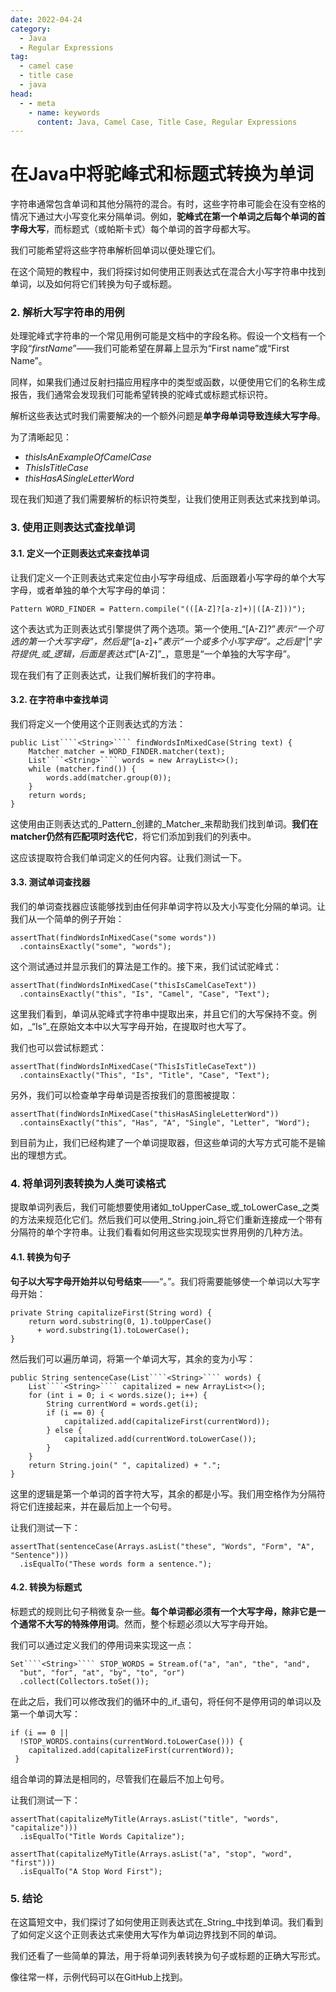 ```yaml
---
date: 2022-04-24
category:
  - Java
  - Regular Expressions
tag:
  - camel case
  - title case
  - java
head:
  - - meta
    - name: keywords
      content: Java, Camel Case, Title Case, Regular Expressions
---
```

# 在Java中将驼峰式和标题式转换为单词

字符串通常包含单词和其他分隔符的混合。有时，这些字符串可能会在没有空格的情况下通过大小写变化来分隔单词。例如，**驼峰式在第一个单词之后每个单词的首字母大写**，而标题式（或帕斯卡式）每个单词的首字母都大写。

我们可能希望将这些字符串解析回单词以便处理它们。

在这个简短的教程中，我们将探讨如何使用正则表达式在混合大小写字符串中找到单词，以及如何将它们转换为句子或标题。

### 2. 解析大写字符串的用例

处理驼峰式字符串的一个常见用例可能是文档中的字段名称。假设一个文档有一个字段“_firstName_”——我们可能希望在屏幕上显示为“First name”或“First Name”。

同样，如果我们通过反射扫描应用程序中的类型或函数，以便使用它们的名称生成报告，我们通常会发现我们可能希望转换的驼峰式或标题式标识符。

解析这些表达式时我们需要解决的一个额外问题是**单字母单词导致连续大写字母**。

为了清晰起见：
- _thisIsAnExampleOfCamelCase_
- _ThisIsTitleCase_
- _thisHasASingleLetterWord_

现在我们知道了我们需要解析的标识符类型，让我们使用正则表达式来找到单词。

### 3. 使用正则表达式查找单词

#### 3.1. 定义一个正则表达式来查找单词
让我们定义一个正则表达式来定位由小写字母组成、后面跟着小写字母的单个大写字母，或者单独的单个大写字母的单词：

```
Pattern WORD_FINDER = Pattern.compile("(([A-Z]?[a-z]+)|([A-Z]))");
```

这个表达式为正则表达式引擎提供了两个选项。第一个使用_“[A-Z]?”_表示“一个可选的第一个大写字母”，然后是_“[a-z]+”_表示“一个或多个小写字母”。之后是_“|”_字符提供_或_逻辑，后面是表达式_“[A-Z]”_，意思是“一个单独的大写字母”。

现在我们有了正则表达式，让我们解析我们的字符串。

#### 3.2. 在字符串中查找单词
我们将定义一个使用这个正则表达式的方法：

```
public List````<String>```` findWordsInMixedCase(String text) {
    Matcher matcher = WORD_FINDER.matcher(text);
    List````<String>```` words = new ArrayList<>();
    while (matcher.find()) {
        words.add(matcher.group(0));
    }
    return words;
}
```

这使用由正则表达式的_Pattern_创建的_Matcher_来帮助我们找到单词。**我们在matcher仍然有匹配项时迭代它**，将它们添加到我们的列表中。

这应该提取符合我们单词定义的任何内容。让我们测试一下。

#### 3.3. 测试单词查找器
我们的单词查找器应该能够找到由任何非单词字符以及大小写变化分隔的单词。让我们从一个简单的例子开始：

```
assertThat(findWordsInMixedCase("some words"))
  .containsExactly("some", "words");
```

这个测试通过并显示我们的算法是工作的。接下来，我们试试驼峰式：

```
assertThat(findWordsInMixedCase("thisIsCamelCaseText"))
  .containsExactly("this", "Is", "Camel", "Case", "Text");
```

这里我们看到，单词从驼峰式字符串中提取出来，并且它们的大写保持不变。例如，_“Is”_在原始文本中以大写字母开始，在提取时也大写了。

我们也可以尝试标题式：

```
assertThat(findWordsInMixedCase("ThisIsTitleCaseText"))
  .containsExactly("This", "Is", "Title", "Case", "Text");
```

另外，我们可以检查单字母单词是否按我们的意图被提取：

```
assertThat(findWordsInMixedCase("thisHasASingleLetterWord"))
  .containsExactly("this", "Has", "A", "Single", "Letter", "Word");
```

到目前为止，我们已经构建了一个单词提取器，但这些单词的大写方式可能不是输出的理想方式。

### 4. 将单词列表转换为人类可读格式

提取单词列表后，我们可能想要使用诸如_toUpperCase_或_toLowerCase_之类的方法来规范化它们。然后我们可以使用_String.join_将它们重新连接成一个带有分隔符的单个字符串。让我们看看如何用这些实现现实世界用例的几种方法。

#### 4.1. 转换为句子
**句子以大写字母开始并以句号结束**——“。”。我们将需要能够使一个单词以大写字母开始：

```
private String capitalizeFirst(String word) {
    return word.substring(0, 1).toUpperCase()
      + word.substring(1).toLowerCase();
}
```

然后我们可以遍历单词，将第一个单词大写，其余的变为小写：

```
public String sentenceCase(List````<String>```` words) {
    List````<String>```` capitalized = new ArrayList<>();
    for (int i = 0; i < words.size(); i++) {
        String currentWord = words.get(i);
        if (i == 0) {
            capitalized.add(capitalizeFirst(currentWord));
        } else {
            capitalized.add(currentWord.toLowerCase());
        }
    }
    return String.join(" ", capitalized) + ".";
}
```

这里的逻辑是第一个单词的首字符大写，其余的都是小写。我们用空格作为分隔符将它们连接起来，并在最后加上一个句号。

让我们测试一下：

```
assertThat(sentenceCase(Arrays.asList("these", "Words", "Form", "A", "Sentence")))
  .isEqualTo("These words form a sentence.");
```

#### 4.2. 转换为标题式
标题式的规则比句子稍微复杂一些。**每个单词都必须有一个大写字母，除非它是一个通常不大写的特殊停用词**。然而，整个标题必须以大写字母开始。

我们可以通过定义我们的停用词来实现这一点：

```
Set````<String>```` STOP_WORDS = Stream.of("a", "an", "the", "and",
  "but", "for", "at", "by", "to", "or")
  .collect(Collectors.toSet());
```

在此之后，我们可以修改我们的循环中的_if_语句，将任何不是停用词的单词以及第一个单词大写：

```
if (i == 0 ||
  !STOP_WORDS.contains(currentWord.toLowerCase())) {
    capitalized.add(capitalizeFirst(currentWord));
 }
```

组合单词的算法是相同的，尽管我们在最后不加上句号。

让我们测试一下：

```
assertThat(capitalizeMyTitle(Arrays.asList("title", "words", "capitalize")))
  .isEqualTo("Title Words Capitalize");

assertThat(capitalizeMyTitle(Arrays.asList("a", "stop", "word", "first")))
  .isEqualTo("A Stop Word First");
```

### 5. 结论

在这篇短文中，我们探讨了如何使用正则表达式在_String_中找到单词。我们看到了如何定义这个正则表达式来使用大写作为单词边界找到不同的单词。

我们还看了一些简单的算法，用于将单词列表转换为句子或标题的正确大写形式。

像往常一样，示例代码可以在GitHub上找到。